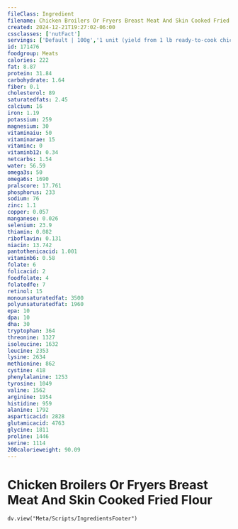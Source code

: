 ```yaml
---
fileClass: Ingredient
filename: Chicken Broilers Or Fryers Breast Meat And Skin Cooked Fried Flour
created: 2024-12-21T19:27:02-06:00
cssclasses: ['nutFact']
servings: ['Default | 100g','1 unit (yield from 1 lb ready-to-cook chicken) | 59','1/2 breast, bone removed | 98']
id: 171476
foodgroup: Meats
calories: 222
fat: 8.87
protein: 31.84
carbohydrate: 1.64
fiber: 0.1
cholesterol: 89
saturatedfats: 2.45
calcium: 16
iron: 1.19
potassium: 259
magnesium: 30
vitaminaiu: 50
vitaminarae: 15
vitaminc: 0
vitaminb12: 0.34
netcarbs: 1.54
water: 56.59
omega3s: 50
omega6s: 1690
pralscore: 17.761
phosphorus: 233
sodium: 76
zinc: 1.1
copper: 0.057
manganese: 0.026
selenium: 23.9
thiamin: 0.082
riboflavin: 0.131
niacin: 13.742
pantothenicacid: 1.001
vitaminb6: 0.58
folate: 6
folicacid: 2
foodfolate: 4
folatedfe: 7
retinol: 15
monounsaturatedfat: 3500
polyunsaturatedfat: 1960
epa: 10
dpa: 10
dha: 30
tryptophan: 364
threonine: 1327
isoleucine: 1632
leucine: 2353
lysine: 2634
methionine: 862
cystine: 418
phenylalanine: 1253
tyrosine: 1049
valine: 1562
arginine: 1954
histidine: 959
alanine: 1792
asparticacid: 2828
glutamicacid: 4763
glycine: 1811
proline: 1446
serine: 1114
200calorieweight: 90.09
---
```


# Chicken Broilers Or Fryers Breast Meat And Skin Cooked Fried Flour

```dataviewjs
dv.view("Meta/Scripts/IngredientsFooter")
```